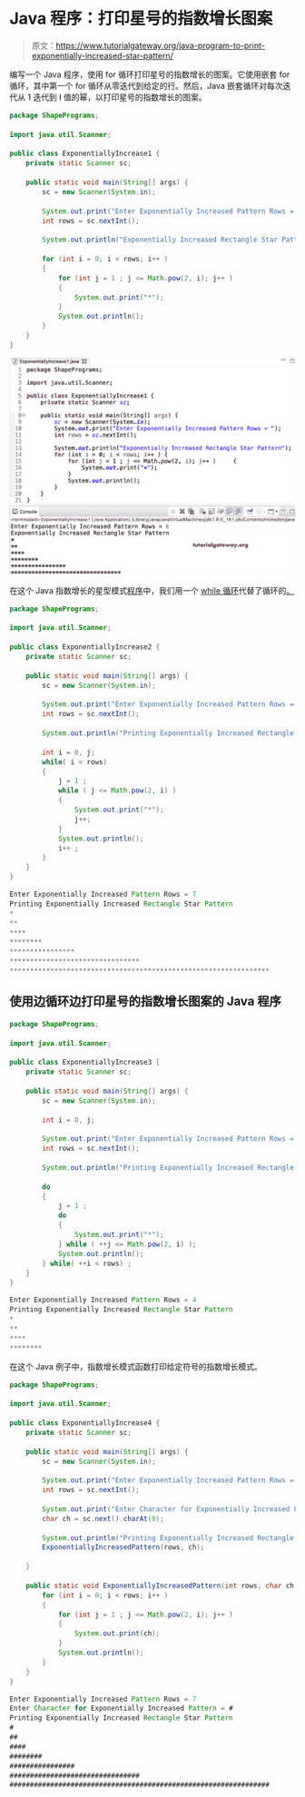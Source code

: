# Java 程序：打印星号的指数增长图案

> 原文：<https://www.tutorialgateway.org/java-program-to-print-exponentially-increased-star-pattern/>

编写一个 Java 程序，使用 for 循环打印星号的指数增长的图案。它使用嵌套 for 循环，其中第一个 for 循环从零迭代到给定的行。然后，Java 嵌套循环对每次迭代从 1 迭代到 I 值的幂，以打印星号的指数增长的图案。

```java
package ShapePrograms;

import java.util.Scanner;

public class ExponentiallyIncrease1 {
	private static Scanner sc;

	public static void main(String[] args) {
		sc = new Scanner(System.in);

		System.out.print("Enter Exponentially Increased Pattern Rows = ");
		int rows = sc.nextInt();

		System.out.println("Exponentially Increased Rectangle Star Pattern");

		for (int i = 0; i < rows; i++ ) 
		{
			for (int j = 1 ; j <= Math.pow(2, i); j++ ) 
			{
				System.out.print("*");
			}
			System.out.println();
		}
	}
}
```

![Java Program to Print Exponentially Increased Star Pattern 1](img/dd936a02151051069247e19bbf0d58bc.png)

在这个 Java 指数增长的星型模式[程序](https://www.tutorialgateway.org/learn-java-programs/)中，我们用一个 [while 循环](https://www.tutorialgateway.org/java-while-loop/)代替了循环的[。](https://www.tutorialgateway.org/java-for-loop/)

```java
package ShapePrograms;

import java.util.Scanner;

public class ExponentiallyIncrease2 {
	private static Scanner sc;

	public static void main(String[] args) {
		sc = new Scanner(System.in);

		System.out.print("Enter Exponentially Increased Pattern Rows = ");
		int rows = sc.nextInt();

		System.out.println("Printing Exponentially Increased Rectangle Star Pattern");

		int i = 0, j;
		while( i < rows) 
		{
			j = 1 ;
			while ( j <= Math.pow(2, i) ) 
			{
				System.out.print("*");
				j++;
			}
			System.out.println();
			i++ ;
		}
	}
}
```

```java
Enter Exponentially Increased Pattern Rows = 7
Printing Exponentially Increased Rectangle Star Pattern
*
**
****
********
****************
********************************
****************************************************************
```

## 使用边循环边打印星号的指数增长图案的 Java 程序

```java
package ShapePrograms;

import java.util.Scanner;

public class ExponentiallyIncrease3 {
	private static Scanner sc;

	public static void main(String[] args) {
		sc = new Scanner(System.in);

		int i = 0, j;

		System.out.print("Enter Exponentially Increased Pattern Rows = ");
		int rows = sc.nextInt();

		System.out.println("Printing Exponentially Increased Rectangle Star Pattern");

		do
		{
			j = 1 ;
			do
			{
				System.out.print("*");
			} while ( ++j <= Math.pow(2, i) );
			System.out.println();
		} while( ++i < rows) ;
	}
}
```

```java
Enter Exponentially Increased Pattern Rows = 4
Printing Exponentially Increased Rectangle Star Pattern
*
**
****
********
```

在这个 Java 例子中，指数增长模式函数打印给定符号的指数增长模式。

```java
package ShapePrograms;

import java.util.Scanner;

public class ExponentiallyIncrease4 {
	private static Scanner sc;

	public static void main(String[] args) {
		sc = new Scanner(System.in);

		System.out.print("Enter Exponentially Increased Pattern Rows = ");
		int rows = sc.nextInt();

		System.out.print("Enter Character for Exponentially Increased Pattern = ");
		char ch = sc.next().charAt(0);

		System.out.println("Printing Exponentially Increased Rectangle Star Pattern");
		ExponentiallyIncreasedPattern(rows, ch);

	}

	public static void ExponentiallyIncreasedPattern(int rows, char ch) {
		for (int i = 0; i < rows; i++ ) 
		{
			for (int j = 1 ; j <= Math.pow(2, i); j++ ) 
			{
				System.out.print(ch);
			}
			System.out.println();
		}
	}
}
```

```java
Enter Exponentially Increased Pattern Rows = 7
Enter Character for Exponentially Increased Pattern = #
Printing Exponentially Increased Rectangle Star Pattern
#
##
####
########
################
################################
################################################################
```